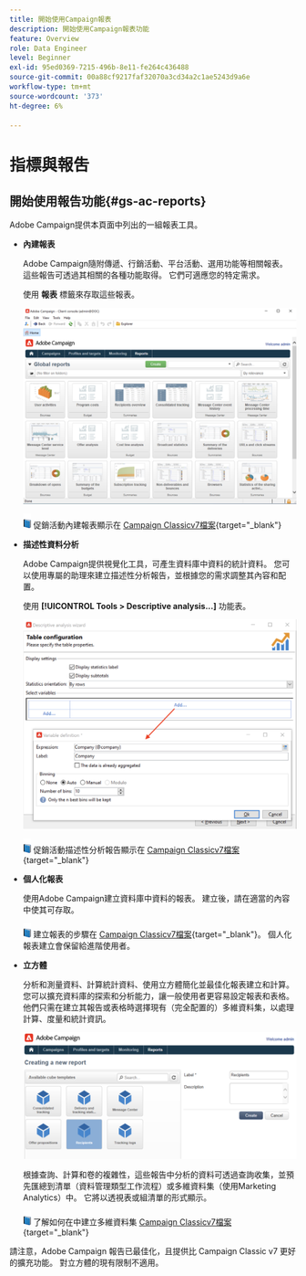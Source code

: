 ```yaml
---
title: 開始使用Campaign報表
description: 開始使用Campaign報表功能
feature: Overview
role: Data Engineer
level: Beginner
exl-id: 95ed0369-7215-496b-8e11-fe264c436488
source-git-commit: 00a88cf9217faf32070a3cd34a2c1ae5243d9a6e
workflow-type: tm+mt
source-wordcount: '373'
ht-degree: 6%

---
```


# 指標與報吿

## 開始使用報告功能{#gs-ac-reports}

Adobe Campaign提供本頁面中列出的一組報表工具。

* **內建報表**

   Adobe Campaign隨附傳遞、行銷活動、平台活動、選用功能等相關報表。 這些報告可透過其相關的各種功能取得。 它們可適應您的特定需求。

   使用 **報表** 標籤來存取這些報表。

   ![](assets/built-in-reports.png)

   ![](../assets/do-not-localize/book.png) 促銷活動內建報表顯示在 [Campaign Classicv7檔案](https://experienceleague.adobe.com/docs/campaign-classic/using/reporting/accessing-built-in-reports/about-campaign-built-in-reports.html){target=&quot;_blank&quot;}

* **描述性資料分析**

   Adobe Campaign提供視覺化工具，可產生資料庫中資料的統計資料。 您可以使用專屬的助理來建立描述性分析報告，並根據您的需求調整其內容和配置。

   使用 **[!UICONTROL Tools > Descriptive analysis...]** 功能表。

   ![](assets/desc-analysis-report.png)

   ![](../assets/do-not-localize/book.png) 促銷活動描述性分析報告顯示在 [Campaign Classicv7檔案](https://experienceleague.adobe.com/docs/campaign-classic/using/reporting/analyzing-populations/about-descriptive-analysis.html){target=&quot;_blank&quot;}

* **個人化報表**

   使用Adobe Campaign建立資料庫中資料的報表。 建立後，請在適當的內容中使其可存取。

   ![](../assets/do-not-localize/book.png) 建立報表的步驟在 [Campaign Classicv7檔案](https://experienceleague.adobe.com/docs/campaign-classic/using/reporting/creating-new-reports/about-reports-creation-in-campaign.html){target=&quot;_blank&quot;}。 個人化報表建立會保留給進階使用者。

* **立方體**

   分析和測量資料、計算統計資料、使用立方體簡化並最佳化報表建立和計算。  您可以擴充資料庫的探索和分析能力，讓一般使用者更容易設定報表和表格。 他們只需在建立其報告或表格時選擇現有（完全配置的）多維資料集，以處理計算、度量和統計資訊。

   ![](assets/create-a-report.png)

   根據查詢、計算和卷的複雜性，這些報告中分析的資料可透過查詢收集，並預先匯總到清單（資料管理類型工作流程）或多維資料集（使用Marketing Analytics）中。 它將以透視表或組清單的形式顯示。

   ![](../assets/do-not-localize/book.png) 了解如何在中建立多維資料集 [Campaign Classicv7檔案](https://experienceleague.adobe.com/docs/campaign-classic/using/reporting/designing-reports-with-cubes/about-cubes.html){target=&quot;_blank&quot;}


請注意，Adobe Campaign 報告已最佳化，且提供比 Campaign Classic v7 更好的擴充功能。 對立方體的現有限制不適用。
